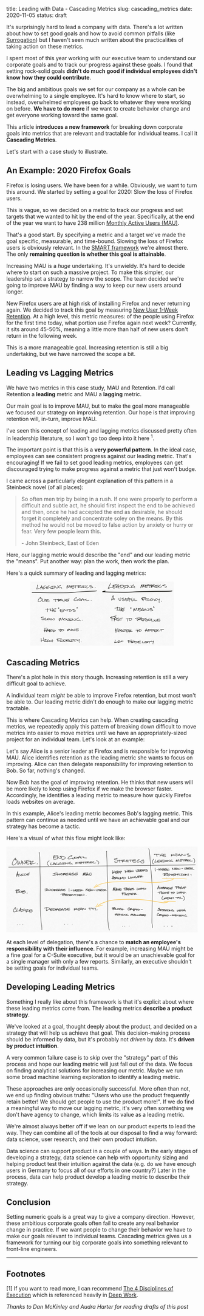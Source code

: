 title: Leading with Data - Cascading Metrics
slug: cascading_metrics
date: 2020-11-05
status: draft

It's surprisingly hard to lead a company with data.
There's a lot written about how to set good goals
and how to avoid common pitfalls (like [Surrogation](/surrogation.html))
but I haven't seen much written about the practicalities
of taking action on these metrics.

I spent most of this year working with our executive team
to understand our corporate goals
and to track our progress against these goals.
I found that setting rock-solid goals **didn't do much good
if individual employees didn't know how they could contribute**.

The big and ambitious goals we set for our company as a whole
can be overwhelming to a single employee.
It's hard to know where to start,
so instead, overwhelmed employees
go back to whatever they were working on before.
**We have to do more** if we want to create behavior change
and get everyone working toward the same goal.

This article **introduces a new framework** for breaking down corporate goals
into metrics that are relevant and tractable for individual teams.
I call it **Cascading Metrics**.

Let's start with a case study to illustrate.

## An Example: 2020 Firefox Goals 

Firefox is losing users. We have been for a while.
Obviously, we want to turn this around.
We started by setting a goal for 2020:
Slow the loss of Firefox users.

This is vague,
so we decided on a metric to track our progress
and set targets that we wanted to hit by the end of the year.
Specifically, at the end of the year we want to have 238 million
[Monthly Active Users (MAU)](https://data.firefox.com/dashboard/user-activity).

That's a good start.
By specifying a metric and a target we've made the goal 
specific, measurable, and time-bound.
Slowing the loss of Firefox users is obviously relevant.
In the [SMART framework](https://en.wikipedia.org/wiki/SMART_criteria)
we're almost there.
The only **remaining question is whether this goal is attainable**.

Increasing MAU is a *huge* undertaking.
It's unwieldy.
It's hard to decide where to start on such a massive project.
To make this simpler, our leadership set a strategy to narrow the scope.
The team decided we're going to improve MAU
by finding a way to keep our new users around longer.

New Firefox users are at high risk of
installing Firefox and never returning again.
We decided to track this goal by measuring 
[New User 1-Week Retention](https://docs.telemetry.mozilla.org/cookbooks/retention.html).
At a high level, this metric measures:
of the people using Firefox for the first time today,
what portion use Firefox again next week?
Currently, it sits around 45-50%,
meaning a little more than half of new users don't return in the following week.

This is a more manageable goal.
Increasing retention is still a big undertaking,
but we have narrowed the scope a bit.

## Leading vs Lagging Metrics

We have two metrics in this case study, MAU and Retention.
I'd call Retention a **leading** metric
and MAU a **lagging** metric.

Our main goal is to improve MAU,
but to make the goal more manageable 
we focused our strategy on improving retention.
Our hope is that improving retention will, in-turn, improve MAU.

I've seen this concept of leading and lagging metrics
discussed pretty often in leadership literature,
so I won't go too deep into it here <sup>1</sup>.

The important point is that this is a **very powerful pattern**.
In the ideal case, 
employees can see consistent progress against our leading metric.
That's encouraging!
If we fail to set good leading metrics,
employees can get discouraged trying to make progress
against a metric that just won't budge.

I came across a particularly elegant explanation of this pattern in 
a Steinbeck novel (of all places):

<!-- 
> In human affairs of danger and delicacy 
> successful conclusion is sharply limited by hurry.
-->
> So often men trip by being in a rush.
> If one were properly to perform a difficult and subtle act,
> he should first inspect the end to be achieved and then,
> once he had accepted the end as desirable,
> he should forget it completely and concentrate soley on the means.
> By this method he would not be moved to false action
> by anxiety or hurry or fear.
> Very few people learn this.
> 
>   \- John Steinbeck, East of Eden
<!-- First paragraph of chapter 21 -->

Here, our lagging metric would describe the "end"
and our leading metric the "means".
Put another way: plan the work, then work the plan.

Here's a quick summary of leading and lagging metrics:

<center><img width="75%" src="/images/cascading_metrics_leadvlag.svg"></center>


## Cascading Metrics

There's a plot hole in this story though.
Increasing retention is still a very difficult goal to achieve.
<!--
This reminds me of [Milo](https://en.wikipedia.org/wiki/Milo_of_Croton)
who carried a calf on his back every day until he could lift a bull
4 years later!
The thing is, a 3 month calf already weights ~250#
-->
A individual team *might* be able to improve Firefox retention,
but most won't be able to.
Our leading metric didn't do enough to make our lagging metric tractable.

This is where Cascading Metrics can help.
When creating cascading metrics, we repeatedly apply this pattern of
breaking down difficult to move metrics into easier to move metrics
until we have an appropriately-sized project for an individual team.
Let's look at an example:

Let's say Alice is a senior leader at Firefox 
and is responsible for improving MAU.
Alice identifies retention as the leading metric she wants to focus on improving.
Alice can then delegate responsibility for improving retention to Bob.
So far, nothing's changed.

Now Bob has the goal of improving retention.
He thinks that new users will be more likely to keep using Firefox
if we make the browser faster.
Accordingly, he identifies a leading metric to measure
how quickly Firefox loads websites on average.


In this example, Alice's leading metric becomes Bob's lagging metric.
This pattern can continue as needed until we have an achievable goal
and our strategy has become a tactic.

Here's a visual of what this flow might look like:

<img src="/images/cascading_metrics_example.svg">


At each level of delegation,
there's a chance to **match an employee's responsibility with their influence**.
For example, increasing MAU might be a fine goal for a C-Suite executive,
but it would be an unachievable goal for a single manager with only a few reports.
Similarly, an executive shouldn't be setting goals for individual teams.

## Developing Leading Metrics

Something I really like about this framework is that
it's explicit about where these leading metrics come from.
The leading metrics **describe a product strategy**.

We've looked at a goal, thought deeply about the product,
and decided on a strategy that will help us achieve that goal.
This decision-making process should be informed by data,
but it's probably not *driven* by data.
It's **driven by product intuition**.

A very common failure case is to skip over the "strategy" part of this process
and hope our leading metric will just fall out of the data.
We focus on finding analytical solutions for increasing our metric.
Maybe we run some broad machine learning exploration to identify a leading metric.

These approaches are only occasionally successful.
More often than not, we end up finding obvious truths:
"Users who use the product frequently retain better!
We should get people to use the product more!".
If we do find a meaningful way to move our lagging metric,
it's very often something we don't have agency to change,
which limits its value as a leading metric.

We're almost always better off 
if we lean on our product experts to lead the way.
They can combine all of the tools at our disposal to find a way forward:
data science, user research, and their own product intuition.

Data science can support product in a couple of ways.
In the early stages of developing a strategy,
data science can help with opportunity sizing
and helping product test their intuition against the data
(e.g. do we have enough users in Germany
to focus all of our efforts in one country?)
Later in the process, data can help product
develop a leading metric to describe their strategy.


## Conclusion

Setting numeric goals is a great way to give a company direction.
However, these ambitious corporate goals often
fail to create any real behavior change in practice.
If we want people to change their behavior
we have to make our goals relevant to individual teams.
Cascading metrics gives us a framework for turning our big corporate goals
into something relevant to front-line engineers.

----

## Footnotes

[1] If you want to read more, I can recommend 
[The 4 Disciplines of Execution](https://www.amazon.com/Disciplines-Execution-Achieving-Wildly-Important/dp/1451627068/)
which is referenced heavily in 
[Deep Work](https://www.amazon.com/Deep-Work-Focused-Success-Distracted/dp/1455586692/).

*Thanks to Dan McKinley and Audra Harter for reading drafts of this post*
